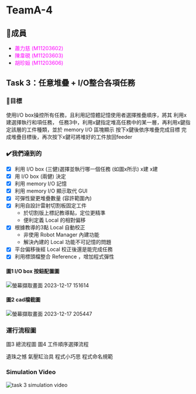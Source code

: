# TeamA-4 
## :raising_hand:**成員**
- <font color=#FF00FF>蕭力慈 (M11203602)</font>
- <font color=#FF00FF>陳韋硯 (M11203603)</font>
- <font color=#FF00FF>胡珍姮 (M11203606)</font>

## **Task 3：任意堆疊 + I/O整合各項任務**
### :dart:目標
使用I/O box操控所有任務，且利用記憶體記憶使用者選擇推疊順序，將其
利用x建選擇執行和項任務， 任務3中，利用x鍵指定堆高任務中的某一層，再利用x鍵指定該層的工件種類，並於 memory I/O 區塊顯示 按下x鍵後依序堆疊完成目標 完成堆疊目標後，再次按下x鍵可將堆好的工件放回feeder

### :heavy_check_mark:**我們達到的**
- [x] 利用 I/O box (三健)選擇並執行哪一個任務 (如圖x所示)
x建
x建
- [x] 用 I/O box (兩健) 決定
- [x] 利用 memory I/O 記憶
- [x] 利用 memory I/O 顯示取代 GUI
- [x] 可彈性變更堆疊數量 (容許範圍內)
- [x] 利用自設計雷射切割板固定工件
    - 於切割版上標記教導點，定位更精準
    - 便利定義 Local 的相對偏移
- [x] 根據教導的3點 Local 自動校正
    - 非使用 Robot Manager 內建功能
    - 解決內建的 Local 功能不可記憶的問題
- [x] 平台偏移後經 Local 校正後還是能完成任務
- [x] 利用標頭檔整合 Reference ，增加程式彈性
#### 圖1 I/O box 按鈕配置圖 
![螢幕擷取畫面 2023-12-17 151614](https://hackmd.io/_uploads/HkSLeQnLa.png)

#### 圖2 cad檔截圖
![螢幕擷取畫面 2023-12-17 205447](https://hackmd.io/_uploads/HyPok_28p.png)

### **運行流程圖**


圖3 總流程圖 圖4 工件順序選擇流程

遺珠之憾
氣壓缸治具
程式小巧思
程式命名規範


### **Simulation Video**

![task 3 simulation video](https://media.giphy.com/media/v1.Y2lkPTc5MGI3NjExdnd5MzBmYzdqb2ZsY2JxZTByOXc4NzJiZjYyYTR3eDRodmR1ZWRteCZlcD12MV9pbnRlcm5hbF9naWZfYnlfaWQmY3Q9Zw/7UUdJhtRUw5uCS5PmB/giphy.gif)
